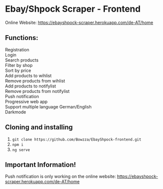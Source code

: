 # Ebay/Shpock Scraper - Frontend

Online Website: https://ebayshpock-scraper.herokuapp.com/de-AT/home

## Functions:
Registration</br>
Login</br>
Search products</br>
Filter by shop</br>
Sort by price</br>
Add products to wihlist</br>
Remove products from wihlist</br>
Add products to notifylist</br>
Remove products from notifylist</br>
Push notification</br>
Progressive web app</br>
Support multiple language German/English</br>
Darkmode</br>


## Cloning and installing
1. `git clone https://github.com/Bowzza/EbayShpock-frontend.git`
2. `npm i`
3. `ng serve`

## Important Information!
Push notification is only working on the online website: https://ebayshpock-scraper.herokuapp.com/de-AT/home
